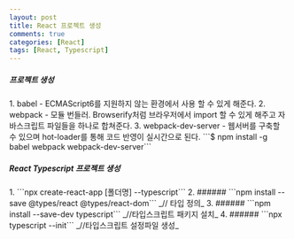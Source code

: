 ```yaml
---
layout: post
title: React 프로젝트 생성
comments: true
categories: [React]
tags: [React, Typescript]
---
```


<h5>프로젝트 생성</h5>
1. <span style="color:'#ed3249'">babel</span> - ECMAScript6를 지원하지 않는 환경에서 사용 할 수 있게 해준다.
2. <span style="color:'#ed3249'">webpack</span> - 모듈 번들러. Browserify처럼 브라우저에서 import 할 수 있게 해주고 자바스크립트 파일들을 하나로 합쳐준다.
3. <span style="color:'#ed3249'">webpack-dev-server</span> - 웹서버를 구축할 수 있으며 hot-loader를 통해 코드 반영이 실시간으로 된다.
```$ npm install -g babel webpack webpack-dev-server```

<h5>React Typescript 프로젝트 생성</h5>
1. ```npx create-react-app [폴더명] --typescript```
2. ###### ```npm install --save @types/react @types/react-dom``` _// 타입 정의_
3. ###### ```npm install --save-dev typescript``` _//타입스크립트 패키지 설치_
4. ###### ```npx typescript --init``` _//타입스크립트 설정파일 생성_
